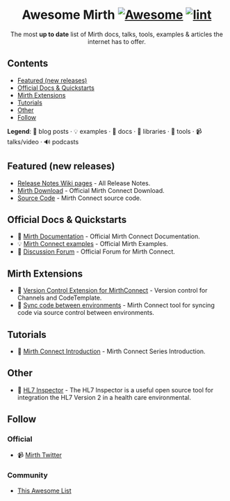 <!-- badges -->

<!--lint disable awesome-git-repo-age-->

<div align="center">

<!-- title -->

<!--lint ignore no-dead-urls-->

# Awesome Mirth [![Awesome](https://awesome.re/badge.svg)](https://awesome.re) [![lint](https://github.com/mga-mirth/awesome-mirth/actions/workflows/mint.yml/badge.svg)](https://github.com/mga-mirth/awesome-mirth/actions/workflows/mint.yml)

<!-- subtitle -->

The most **up to date** list of Mirth docs, talks, tools, examples & articles the internet has to offer.

</div>
<!-- toc -->

## Contents

- [Featured (new releases)](#featured-new-releases)
- [Official Docs & Quickstarts](#official-docs--quickstarts)
- [Mirth Extensions](#mirth-extensions)
- [Tutorials](#tutorials)
- [Other](#other)
- [Follow](#follow)

**Legend**: 📝 blog posts · 💡 examples · 📖 docs · 🔌 libraries · 🔧 tools · 📹 talks/video · 🔊 podcasts

<!-- START content -->

## Featured (new releases)

- [Release Notes Wiki pages](https://github.com/nextgenhealthcare/connect/wiki/Release-Notes) - All Release Notes.
- [Mirth Download](https://www.nextgen.com/products-and-services/mirth-connect-downloads) - Official Mirth Connect Download.
- [Source Code](https://github.com/nextgenhealthcare/connect) - Mirth Connect source code.

## Official Docs & Quickstarts

- 📖 [Mirth Documentation](https://docs.nextgen.com/bundle/Mirth_User_Guide_41/page/connect/connect/topics/c_Getting_Started_mirth_connect_ug.html) - Official Mirth Connect Documentation.
- 💡 [Mirth Connect examples](https://github.com/nextgenhealthcare/connect-examples) - Official Mirth Examples.
- 📖 [Discussion Forum](https://github.com/nextgenhealthcare/connect/discussions) - Official Forum for Mirth Connect.

## Mirth Extensions

- 🔧 [Version Control Extension for MirthConnect](https://github.com/kayyagari/git-ext) - Version control for Channels and CodeTemplate.
- 🔧 [Sync code between environments](https://github.com/SagaHealthcareIT/mirthsync) - Mirth Connect tool for syncing code via source control between environments.

## Tutorials

- 📝 [Mirth Connect Introduction](https://vigyanix.com/blog/mirth-connect-series-introduction/) - Mirth Connect Series Introduction.

## Other

- 🔧 [HL7 Inspector](https://bitbucket.org/crambow/hl7inspector/wiki/Home) - The HL7 Inspector is a useful open source tool for integration the HL7 Version 2 in a health care environmental.

## Follow

### Official

- 📹 [Mirth Twitter](https://www.twitter.com/nextgen)

### Community

- [This Awesome List](https://github.com/mga-mirth/awesome-mirth)
